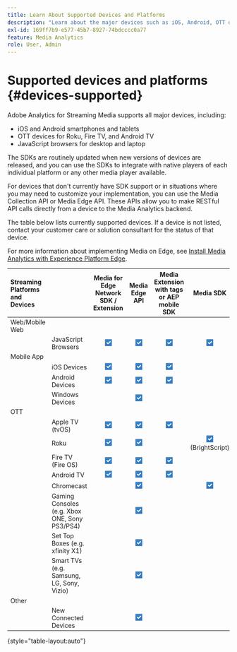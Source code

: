 ```yaml
---
title: Learn About Supported Devices and Platforms
description: "Learn about the major devices such as iOS, Android, OTT devices, and JavaScript browsers that Adobe Analytics for Streaming Media supports."
exl-id: 169ff7b9-e577-45b7-8927-74bdcccc0a77
feature: Media Analytics
role: User, Admin
---
```

# Supported devices and platforms {#devices-supported}

Adobe Analytics for Streaming Media supports all major devices, including:

* iOS and Android smartphones and tablets
* OTT devices for Roku, Fire TV, and Android TV
* JavaScript browsers for desktop and laptop

The SDKs are routinely updated when new versions of devices are released, and you can use the SDKs to integrate with native players of each individual platform or any other media player available.

For devices that don't currently have SDK support or in situations where you may need to customize your implementation, you can use the Media Collection API or Media Edge API. These APIs allow you to make RESTful API calls directly from a device to the Media Analytics backend.

The table below lists currently supported devices. If a device is not listed, contact your customer care or solution consultant for the status of that device.

For more information about implementing Media on Edge, see [Install Media Analytics with Experience Platform Edge](/help/implementation/edge/implementation-edge.md).

| Streaming Platforms and Devices | | Media for Edge Network SDK / Extension |  Media Edge API | Media Extension with tags or AEP mobile SDK | Media SDK | Media Collection API |
|:---|:---|:---:|:---:|:---:|:---:|:---:|
| Web/Mobile Web | | | | | |
| | JavaScript Browsers | ![Supported](/help/assets/icon-blue-check.png) | ![Supported](/help/assets/icon-blue-check.png) | ![Supported](/help/assets/icon-blue-check.png) | ![Supported](/help/assets/icon-blue-check.png) | ![Supported](/help/assets/icon-blue-check.png) |
| Mobile App | | | | | |
| | iOS Devices | ![Supported](/help/assets/icon-blue-check.png) | ![Supported](/help/assets/icon-blue-check.png) | ![Supported](/help/assets/icon-blue-check.png) | | ![Supported](/help/assets/icon-blue-check.png) | |
| | Android Devices | ![Supported](/help/assets/icon-blue-check.png) | ![Supported](/help/assets/icon-blue-check.png) | ![Supported](/help/assets/icon-blue-check.png) | | ![Supported](/help/assets/icon-blue-check.png) |
| | Windows Devices | | ![Supported](/help/assets/icon-blue-check.png) | | | ![Supported](/help/assets/icon-blue-check.png) |
| OTT | | | | | | |
| | Apple TV  (tvOS) | ![Supported](/help/assets/icon-blue-check.png) | ![Supported](/help/assets/icon-blue-check.png) | ![Supported](/help/assets/icon-blue-check.png) | | ![Supported](/help/assets/icon-blue-check.png) |
| | Roku | ![Supported](/help/assets/icon-blue-check.png) | ![Supported](/help/assets/icon-blue-check.png) | | ![Supported](/help/assets/icon-blue-check.png)<br>(BrightScript) | ![Supported](/help/assets/icon-blue-check.png)<br>(native) |
| | Fire TV (Fire OS) | ![Supported](/help/assets/icon-blue-check.png) | ![Supported](/help/assets/icon-blue-check.png) | ![Supported](/help/assets/icon-blue-check.png) | | ![Supported](/help/assets/icon-blue-check.png) |
| | Android TV | ![Supported](/help/assets/icon-blue-check.png) | ![Supported](/help/assets/icon-blue-check.png) | ![Supported](/help/assets/icon-blue-check.png) | | ![Supported](/help/assets/icon-blue-check.png) |
| | Chromecast | | ![Supported](/help/assets/icon-blue-check.png) | | ![Supported](/help/assets/icon-blue-check.png) | ![Supported](/help/assets/icon-blue-check.png) |
| | Gaming Consoles (e.g. Xbox ONE, Sony PS3/PS4) | | ![Supported](/help/assets/icon-blue-check.png) | | | ![Supported](/help/assets/icon-blue-check.png)          |
| | Set Top Boxes (e.g. xfinity X1) | | ![Supported](/help/assets/icon-blue-check.png) | | | ![Supported](/help/assets/icon-blue-check.png) |
| | Smart TVs (e.g. Samsung, LG, Sony, Vizio) | | ![Supported](/help/assets/icon-blue-check.png) | | | ![Supported](/help/assets/icon-blue-check.png) |
| Other | | | | | | |
| | New Connected Devices | | ![Supported](/help/assets/icon-blue-check.png) | | | ![Supported](/help/assets/icon-blue-check.png) |

{style="table-layout:auto"}
